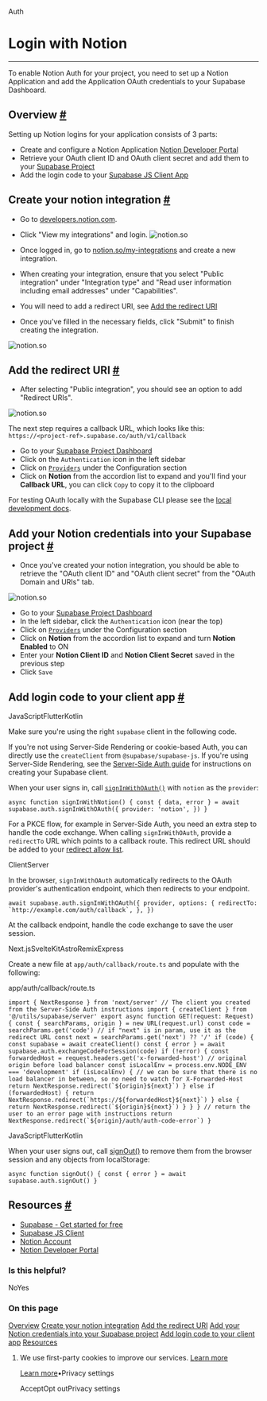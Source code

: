 Auth

# Login with Notion

* * *

To enable Notion Auth for your project, you need to set up a Notion Application and add the Application OAuth credentials to your Supabase Dashboard.

## Overview [\#](https://supabase.com/docs/guides/auth/social-login/auth-notion\#overview)

Setting up Notion logins for your application consists of 3 parts:

- Create and configure a Notion Application [Notion Developer Portal](https://www.notion.so/my-integrations)
- Retrieve your OAuth client ID and OAuth client secret and add them to your [Supabase Project](https://supabase.com/dashboard)
- Add the login code to your [Supabase JS Client App](https://github.com/supabase/supabase-js)

## Create your notion integration [\#](https://supabase.com/docs/guides/auth/social-login/auth-notion\#create-your-notion-integration)

- Go to [developers.notion.com](https://developers.notion.com/).

- Click "View my integrations" and login.
![notion.so](https://supabase.com/docs/img/guides/auth-notion/notion.png)

- Once logged in, go to [notion.so/my-integrations](https://notion.so/my-integrations) and create a new integration.

- When creating your integration, ensure that you select "Public integration" under "Integration type" and "Read user information including email addresses" under "Capabilities".

- You will need to add a redirect URI, see [Add the redirect URI](https://supabase.com/docs/guides/auth/social-login/auth-notion#add-the-redirect-uri)

- Once you've filled in the necessary fields, click "Submit" to finish creating the integration.


![notion.so](https://supabase.com/docs/img/guides/auth-notion/notion-developer.png)

## Add the redirect URI [\#](https://supabase.com/docs/guides/auth/social-login/auth-notion\#add-the-redirect-uri)

- After selecting "Public integration", you should see an option to add "Redirect URIs".

![notion.so](https://supabase.com/docs/img/guides/auth-notion/notion-redirect-uri.png)

The next step requires a callback URL, which looks like this: `https://<project-ref>.supabase.co/auth/v1/callback`

- Go to your [Supabase Project Dashboard](https://supabase.com/dashboard)
- Click on the `Authentication` icon in the left sidebar
- Click on [`Providers`](https://supabase.com/dashboard/project/_/auth/providers) under the Configuration section
- Click on **Notion** from the accordion list to expand and you'll find your **Callback URL**, you can click `Copy` to copy it to the clipboard

For testing OAuth locally with the Supabase CLI please see the [local development docs](https://supabase.com/docs/guides/cli/local-development#use-auth-locally).

## Add your Notion credentials into your Supabase project [\#](https://supabase.com/docs/guides/auth/social-login/auth-notion\#add-your-notion-credentials-into-your-supabase-project)

- Once you've created your notion integration, you should be able to retrieve the "OAuth client ID" and "OAuth client secret" from the "OAuth Domain and URIs" tab.

![notion.so](https://supabase.com/docs/img/guides/auth-notion/notion-creds.png)

- Go to your [Supabase Project Dashboard](https://supabase.com/dashboard)
- In the left sidebar, click the `Authentication` icon (near the top)
- Click on [`Providers`](https://supabase.com/dashboard/project/_/auth/providers) under the Configuration section
- Click on **Notion** from the accordion list to expand and turn **Notion Enabled** to ON
- Enter your **Notion Client ID** and **Notion Client Secret** saved in the previous step
- Click `Save`

## Add login code to your client app [\#](https://supabase.com/docs/guides/auth/social-login/auth-notion\#add-login-code-to-your-client-app)

JavaScriptFlutterKotlin

Make sure you're using the right `supabase` client in the following code.

If you're not using Server-Side Rendering or cookie-based Auth, you can directly use the `createClient` from `@supabase/supabase-js`. If you're using Server-Side Rendering, see the [Server-Side Auth guide](https://supabase.com/docs/guides/auth/server-side/creating-a-client) for instructions on creating your Supabase client.

When your user signs in, call [`signInWithOAuth()`](https://supabase.com/docs/reference/javascript/auth-signinwithoauth) with `notion` as the `provider`:

`
async function signInWithNotion() {
const { data, error } = await supabase.auth.signInWithOAuth({
    provider: 'notion',
})
}
`

For a PKCE flow, for example in Server-Side Auth, you need an extra step to handle the code exchange. When calling `signInWithOAuth`, provide a `redirectTo` URL which points to a callback route. This redirect URL should be added to your [redirect allow list](https://supabase.com/docs/guides/auth/redirect-urls).

ClientServer

In the browser, `signInWithOAuth` automatically redirects to the OAuth provider's authentication endpoint, which then redirects to your endpoint.

``
await supabase.auth.signInWithOAuth({
provider,
options: {
    redirectTo: `http://example.com/auth/callback`,
},
})
``

At the callback endpoint, handle the code exchange to save the user session.

Next.jsSvelteKitAstroRemixExpress

Create a new file at `app/auth/callback/route.ts` and populate with the following:

app/auth/callback/route.ts

``
import { NextResponse } from 'next/server'
// The client you created from the Server-Side Auth instructions
import { createClient } from '@/utils/supabase/server'
export async function GET(request: Request) {
const { searchParams, origin } = new URL(request.url)
const code = searchParams.get('code')
// if "next" is in param, use it as the redirect URL
const next = searchParams.get('next') ?? '/'
if (code) {
    const supabase = await createClient()
    const { error } = await supabase.auth.exchangeCodeForSession(code)
    if (!error) {
      const forwardedHost = request.headers.get('x-forwarded-host') // original origin before load balancer
      const isLocalEnv = process.env.NODE_ENV === 'development'
      if (isLocalEnv) {
        // we can be sure that there is no load balancer in between, so no need to watch for X-Forwarded-Host
        return NextResponse.redirect(`${origin}${next}`)
      } else if (forwardedHost) {
        return NextResponse.redirect(`https://${forwardedHost}${next}`)
      } else {
        return NextResponse.redirect(`${origin}${next}`)
      }
    }
}
// return the user to an error page with instructions
return NextResponse.redirect(`${origin}/auth/auth-code-error`)
}
``

JavaScriptFlutterKotlin

When your user signs out, call [signOut()](https://supabase.com/docs/reference/javascript/auth-signout) to remove them from the browser session and any objects from localStorage:

`
async function signOut() {
const { error } = await supabase.auth.signOut()
}
`

## Resources [\#](https://supabase.com/docs/guides/auth/social-login/auth-notion\#resources)

- [Supabase - Get started for free](https://supabase.com/)
- [Supabase JS Client](https://github.com/supabase/supabase-js)
- [Notion Account](https://notion.so/)
- [Notion Developer Portal](https://www.notion.so/my-integrations)

### Is this helpful?

NoYes

### On this page

[Overview](https://supabase.com/docs/guides/auth/social-login/auth-notion#overview) [Create your notion integration](https://supabase.com/docs/guides/auth/social-login/auth-notion#create-your-notion-integration) [Add the redirect URI](https://supabase.com/docs/guides/auth/social-login/auth-notion#add-the-redirect-uri) [Add your Notion credentials into your Supabase project](https://supabase.com/docs/guides/auth/social-login/auth-notion#add-your-notion-credentials-into-your-supabase-project) [Add login code to your client app](https://supabase.com/docs/guides/auth/social-login/auth-notion#add-login-code-to-your-client-app) [Resources](https://supabase.com/docs/guides/auth/social-login/auth-notion#resources)

1. We use first-party cookies to improve our services. [Learn more](https://supabase.com/privacy#8-cookies-and-similar-technologies-used-on-our-european-services)



   [Learn more](https://supabase.com/privacy#8-cookies-and-similar-technologies-used-on-our-european-services)•Privacy settings





   AcceptOpt outPrivacy settings